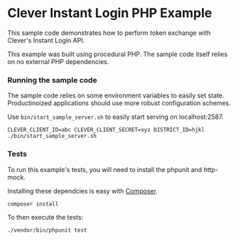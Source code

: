 Clever Instant Login PHP Example
==========================

This sample code demonstrates how to perform token exchange with Clever's Instant Login API.

This example was built using procedural PHP. The sample code itself relies on no external PHP dependencies.

### Running the sample code
The sample code relies on some environment variables to easily set state. Productinoized applications should use more robust configuration schemes.

Use `bin/start_sample_server.sh` to easily start serving on localhost:2587.

`CLEVER_CLIENT_ID=abc CLEVER_CLIENT_SECRET=xyz DISTRICT_ID=hjkl ./bin/start_sample_server.sh`

### Tests
To run this example's tests, you will need to install the phpunit and http-mock.

Installing these dependcies is easy with [Composer](https://getcomposer.org/).

`composer install`

To then execute the tests:

`./vendor/bin/phpunit test`